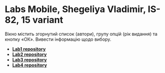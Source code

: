 # Labs Mobile, Shegeliya Vladimir, IS-82, 15 variant
Вікно містить згорнутий список (автори), групу опцій (рік видання) та кнопку «ОК». Вивести інформацію щодо вибору.
 - [**Lab1 repository**](https://github.com/ugrdtr2312/Android_Lab1)
 - [**Lab2 repository**](https://github.com/ugrdtr2312/Android_Lab2)
 - [**Lab3 repository**](https://github.com/ugrdtr2312/Android_Lab3)
 - [**Lab4 repository**](https://github.com/ugrdtr2312/Android_Lab4)
